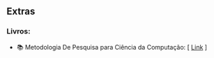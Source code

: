 ## Extras

### Livros:

- 📚 Metodologia De Pesquisa para Ciência da Computação: [ [Link](https://drive.google.com/file/d/1PY5r-RGvdYfWjRLPNWqhiJFQfFDN7d8P/view?usp=sharing) ] 
